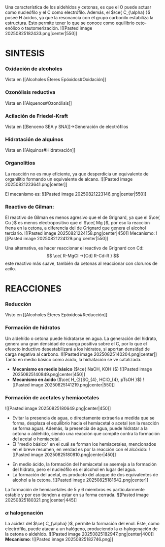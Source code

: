 Una característica de los aldehídos y cetonas, es que el O puede actuar como nucleófilo y el C como electrófilo. Además, el $\ce{ C_{\alpha} }$ posee H ácidos, ya que la resonancia con el grupo carbonilo estabiliza la estructura. Esto permite tener lo que se conoce como equilibrio ceto-enólico o tautomerización.
![[Pasted image 20250825182433.png|center|550]]

# SINTESIS
### Oxidación de alcoholes
Vista en [[Alcoholes Éteres Epóxidos#Oxidación]]
### Ozonólisis reductiva 
Vista en [[Alquenos#Ozonólisis]]
### Acilación de Friedel-Kraft
Vista en [[Benceno SEA y SNA]]->Generación de electrófilos
### Hidratación de alquinos
Vista en [[Alquinos#Hidratvación]]
### Organolitios
La reacción no es muy eficiente, ya que desperdicia un equivalente de organilitio formando un equivalente de alcano.
![[Pasted image 20250821223641.png|center]]

El mecanismo es:
![[Pasted image 20250821223146.png|center|550]]

### Reactivo de Gilman:
El reactivo de Gilman es menos agresivo que el de Grignard, ya que el $\ce{ Cu }$ es menos electropositivo que el $\ce{ Mg }$, por eso la reacción frena en la cetona, a diferencia del de Grignard que genera el alcohol terciario.
![[Pasted image 20250821224158.png|center|450]]
Mecanismo:
![[Pasted image 20250821224129.png|center|550]]

Una alternativa, es hacer reaccionar el reactivo de Grignard con Cd:
$$
\ce{ R-MgCl ->[Cd] R-Cd-R }
$$
este reactivo más suave, también da cetonas al reaccionar con cloruros de acilo. 

# REACCIONES
### Reducción
Visto en [[Alcoholes Éteres Epóxidos#Reducción]]

### Formación de hidratos
Un aldehído o cetona puede hidratarse en agua. 
La generación del hidrato, genera una gran densidad de caarga positiva sobre el C, por lo que el efeecto inductivo desestabilizará a los hidratos, si aportan densidad de carga negativa al carbono.
![[Pasted image 20250825140204.png|center]]
Tanto en medio básico como ácido, la hidratación se ve catalizada.

- **Mecanismo en medio básico** ($\ce{ NaOH, KOH }$)
![[Pasted image 20250825140849.png|center|450]]
- **Mecanismo en ácido** ($\ce{ H_{2}SO_{4}, HClO_{4}, pTsOH }$)
![[Pasted image 20250825141219.png|center|550]]

### Formación de acetales y hemiacetales
![[Pasted image 20250825180649.png|center|450]]
- Evitar la presencia de agua, o directamente extraerla a medida que se forma, desplaza el equilibrio hacia el hemiacetal o acetal (en la reacción se forma agua). Además, la presencia de agua, puede hidratar a la cetona o aldehído, siendo una reacción que compite contra la formación del acetal o hemiacetal.
- El "medio básico" en el cuál se forman los hemiacetales, mencionados en el breve resumen, en verdad es por la reacción con el alcóxido:
![[Pasted image 20250825180810.png|center|450]]
* En medio ácido, la formación del hemiacetal se asemeja a la formación del hidrato, pero el nucleófilo es el alcohol en lugar del agua.
* La formación del acetal, es producto del ataque de dos equivalentes de alcohol a la cetona.
![[Pasted image 20250825181642.png|center]]

La formación de hemiacetales de 5 y 6 miembros es particularmente estable y por eso tienden a estar en su forma cerrada.
![[Pasted image 20250825180321.png|center|445]]

### $\alpha$ halogenación
La acidez del $\ce{ C_{\alpha} }$, permite la formación del enol. Este, como electrófilo, puede atacar a un halógeno, produciendo la $\alpha$-halogenación de la cetona o aldehído.
![[Pasted image 20250825182947.png|center|400]]
**Mecanismo**:
![[Pasted image 20250825182746.png]]
